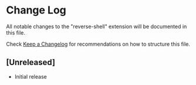 # Change Log

All notable changes to the "reverse-shell" extension will be documented in this file.

Check [Keep a Changelog](http://keepachangelog.com/) for recommendations on how to structure this file.

## [Unreleased]

- Initial release